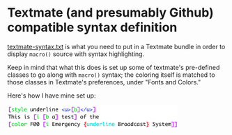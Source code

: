 # Textmate \(and presumably Github\) compatible syntax definition

[textmate-syntax.txt](textmate-syntax.txt) is what you need to
put in a Textmate bundle in order to display `macro()` source
with syntax highlighting.

Keep in mind that what this does is set up some of textmate's
pre-defined classes to go along with `macro()` syntax; the coloring
itself is matched to those classes in Textmate's preferences,
under "Fonts and Colors."

Here's how I have mine set up:

![Textmate Syntax](textmate-syntax.png)
